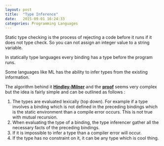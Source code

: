 ```yaml
---
layout: post
title:  "Type Inference"
date:   2015-09-01 16:24:33
categories: Programming Languages
---
```

Static type checking is the process of rejecting a code before it runs if it does not 
type check. So you can not assign an integer value to a string variable. 

In statically type languages every binding has a type before the program runs.

Some languages like ML has the ability to infer types from the existing information.

The algorithm behind it [__Hindley-Milner__](https://en.wikipedia.org/wiki/Hindley%E2%80%93Milner_type_system)
and the [__proof__](https://web.archive.org/web/20120324105848/http://www.cs.ucla.edu/~jeff/docs/hmproof.pdf)
seems very complex but the idea is fairly simple and can be outlined as follows :

1. The types are evaluated lexically (top down). For example
if a type involves a binding which is not defined in the preceding bindings which
is the static environment than a compile error occurs. This is not true with mutual recursion.
2. When evaluating the type of a binding, the type inferencer gather all the necessary 
facts of the preceding bindings. 
3. If it is impossible to infer a type than a compiler error will occur.
4. If the type has no constraint on it, it can be any type which is cool thing. 